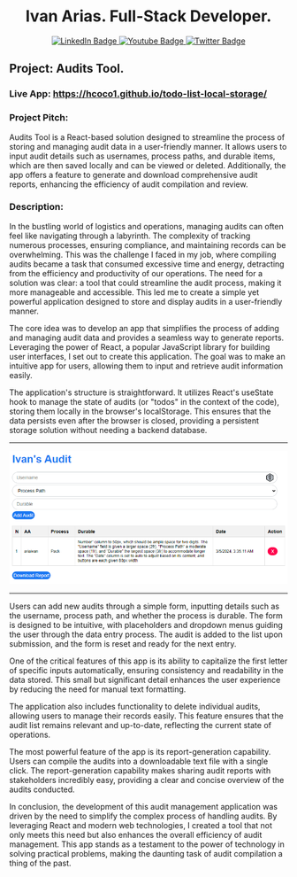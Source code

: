 <div align="center"><h1>Ivan Arias. Full-Stack Developer.</h1></div>

<div id="badges" align="center">
  <a href="https://www.linkedin.com/in/arias-ivan-hcoco1/">
    <img src="https://img.shields.io/badge/LinkedIn-blue?style=for-the-badge&logo=linkedin&logoColor=white" alt="LinkedIn Badge"/>
  </a>
  <a href="https://www.youtube.com/channel/UCban0ilP3jBC9rdmL-fPy_Q">
    <img src="https://img.shields.io/badge/YouTube-red?style=for-the-badge&logo=youtube&logoColor=white" alt="Youtube Badge"/>
  </a>
  <a href="https://twitter.com/hcoco1">
    <img src="https://img.shields.io/badge/Twitter-blue?style=for-the-badge&logo=twitter&logoColor=white" alt="Twitter Badge"/>
  </a>
</div>  


## Project: Audits Tool.

### Live App: https://hcoco1.github.io/todo-list-local-storage/

### Project Pitch:

Audits Tool is a React-based solution designed to streamline the process of storing and managing audit data in a user-friendly manner. It allows users to input audit details such as usernames, process paths, and durable items, which are then saved locally and can be viewed or deleted. Additionally, the app offers a feature to generate and download comprehensive audit reports, enhancing the efficiency of audit compilation and review.

### Description:

In the bustling world of logistics and operations, managing audits can often feel like navigating through a labyrinth. The complexity of tracking numerous processes, ensuring compliance, and maintaining records can be overwhelming. This was the challenge I faced in my job, where compiling audits became a task that consumed excessive time and energy, detracting from the efficiency and productivity of our operations. The need for a solution was clear: a tool that could streamline the audit process, making it more manageable and accessible. This led me to create a simple yet powerful application designed to store and display audits in a user-friendly manner.

The core idea was to develop an app that simplifies the process of adding and managing audit data and provides a seamless way to generate reports. Leveraging the power of React, a popular JavaScript library for building user interfaces, I set out to create this application. The goal was to make an intuitive app for users, allowing them to input and retrieve audit information easily.

The application's structure is straightforward. It utilizes React's useState hook to manage the state of audits (or "todos" in the context of the code), storing them locally in the browser's localStorage. This ensures that the data persists even after the browser is closed, providing a persistent storage solution without needing a backend database.

---
![how this app works](https://github.com/hcoco1/todo-list-local-storage/blob/main/audit_tool.png?raw=true) 

---
Users can add new audits through a simple form, inputting details such as the username, process path, and whether the process is durable. The form is designed to be intuitive, with placeholders and dropdown menus guiding the user through the data entry process. The audit is added to the list upon submission, and the form is reset and ready for the next entry.

One of the critical features of this app is its ability to capitalize the first letter of specific inputs automatically, ensuring consistency and readability in the data stored. This small but significant detail enhances the user experience by reducing the need for manual text formatting.

The application also includes functionality to delete individual audits, allowing users to manage their records easily. This feature ensures that the audit list remains relevant and up-to-date, reflecting the current state of operations.

The most powerful feature of the app is its report-generation capability. Users can compile the audits into a downloadable text file with a single click. The report-generation capability makes sharing audit reports with stakeholders incredibly easy, providing a clear and concise overview of the audits conducted.

In conclusion, the development of this audit management application was driven by the need to simplify the complex process of handling audits. By leveraging React and modern web technologies, I created a tool that not only meets this need but also enhances the overall efficiency of audit management. This app stands as a testament to the power of technology in solving practical problems, making the daunting task of audit compilation a thing of the past.
